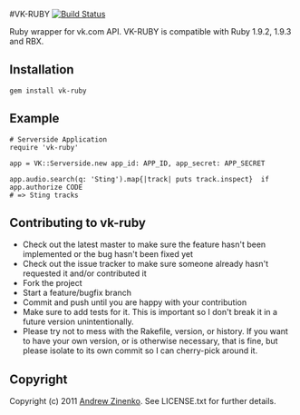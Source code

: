 #VK-RUBY 
[![Build Status](https://secure.travis-ci.org/zinenko/vk-ruby.png)](http://travis-ci.org/zinenko/vk-ruby)

Ruby wrapper for vk.com API.
VK-RUBY is compatible with Ruby 1.9.2, 1.9.3 and RBX.

## Installation

```
gem install vk-ruby
```

## Example

```.ruby
# Serverside Application
require 'vk-ruby'

app = VK::Serverside.new app_id: APP_ID, app_secret: APP_SECRET

app.audio.search(q: 'Sting').map{|track| puts track.inspect}  if app.authorize CODE
# => Sting tracks
```

## Contributing to vk-ruby
 
* Check out the latest master to make sure the feature hasn't been implemented or the bug hasn't been fixed yet
* Check out the issue tracker to make sure someone already hasn't requested it and/or contributed it
* Fork the project
* Start a feature/bugfix branch
* Commit and push until you are happy with your contribution
* Make sure to add tests for it. This is important so I don't break it in a future version unintentionally.
* Please try not to mess with the Rakefile, version, or history. If you want to have your own version, or is otherwise necessary, that is fine, but please isolate to its own commit so I can cherry-pick around it.

## Copyright

Copyright (c) 2011 [Andrew Zinenko](http://izinenko.ru). See LICENSE.txt for further details.